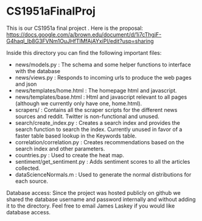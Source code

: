 # CS1951aFinalProj
This is our CS1951a final project . Here is the proposal: https://docs.google.com/a/brown.edu/document/d/1i7cThgjF-G4haqI_lb8G3FVNm1OuJHfTlMfAjAYxiPI/edit?usp=sharing

Inside this directory you can find the following important files:

- news/models.py : The schema and some helper functions to interface with the database
- news/views.py : Responds to incoming urls to produce the web pages and json
- news/templates/home.html : The homepage html and javascript.
- news/templates/base.html : Html and javascript relevant to all pages (although we currently only have one, home.html).
- scrapers/ : Contains all the scraper scripts for the different news sources and reddit. Twitter is non-functional and unused.
- search/create_index.py : Creates a search index and provides the search function to search the index. Currently unused in favor of a faster table based lookup in the Keywords table.
- correlation/correlation.py : Creates recommendations based on the search index and other parameters.
- countries.py : Used to create the heat map.
- sentiment/get_sentiment.py : Adds sentiment scores to all the articles collected.
- dataScienceNormals.m : Used to generate the normal distributions for each source.

Database access:
Since the project was hosted publicly on github we shared the database username and password internally and without adding it to the directory. Feel free to email James Laskey if you would like database access.
